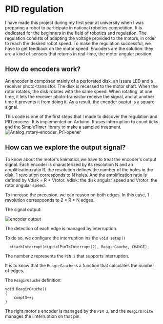 # PID regulation
I have made this project during my first year at university when I was preparing a robot to participate in national robotics competition.
It is dedicated for the beginners in the field of robotics and regulation.
The regulation consists of adapting the voltage provided to the motors, in order to reach the desired robot speed.
To make the regulation successful, we have to get feedback on the motor speed. 
Encoders are the solution: they are a kind of sensors that returns in real-time, the motor angular position.

## How do encoders work?
An encoder is composed mainly of a perforated disk, an issure LED and a receiver photo-transistor. The disk is recessed to the motor shaft. When the rotor rotates, the disk rotates with the same speed. When rotating, at one time, it lets the receiver photo-transistor receive the signal, and at another time it prevents it from doing it. As a result, the encoder ouptut is a square signal.


This code is one of the first steps that I made to discover the regulation and PID process.
It is implemented on Arduino.
It uses interruption to count ticks and the SimpleTimer library to make a sampled treatment. 
![Analog_rotary-encoder_Pt1-opener](https://user-images.githubusercontent.com/53936812/159812461-fc2741ae-95c0-471f-a432-4e26b1523b82.gif)


## How can we explore the output signal?
To know about the motor's knimatics,we have to treat the encoder's output signal. 
Each encoder is characterized by its resolution N and an amplification ratio R. the resolution defines the number of the holes in the disk. 1 revolution corresponds to N holes. And the amplification ratio is defined by Vdisk = R * Vrotor.
Vdisk: the disk angular speed and Vrotor: the rotor angular speed.

To increase the precesion, we can reason on both edges. In this case, 1 revolution correspoonds to 2 * R * N edges.

The signal output:

![encoder output](https://user-images.githubusercontent.com/53936812/159940343-ccfed2a5-32ab-4f9e-9935-35c7712fb35e.png)

The detection of each edge is managed by interruption.

To do so, we configure the interruption ins the ``` void setup() ```

```   attachInterrupt(digitalPinToInterrupt(2), ReagirGauche, CHANGE); ```

The number ``` 2 ``` represents the ``` PIN 2 ``` that supports interruption.

It is to know that the ``` ReagirGauche ``` is a function that calculates the number of edges. 

The ``` ReagirGauche ``` definition:

``` 
void ReagirGauche() 
{  
    comptG++;            
} 
```

The right motor's encoder is managed by the ``` PIN 3 ```, and the ``` ReagirDroite ``` manages the iinterruption on that pin.



